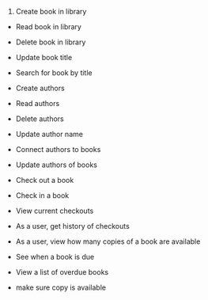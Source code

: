 1. Create book in library
- Read book in library
- Delete book in library
- Update book title
- Search for book by title
- Create authors
- Read authors
- Delete authors
- Update author name
- Connect authors to books
- Update authors of books
- Check out a book
- Check in a book
- View current checkouts
- As a user, get history of checkouts
- As a user, view how many copies of a book are available
- See when a book is due
- View a list of overdue books

- make sure copy is available
